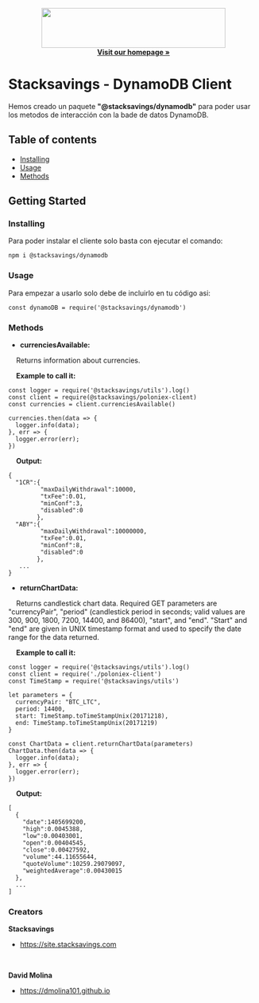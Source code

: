 <p align="center">
  <img src="https://lh3.googleusercontent.com/-kuZK_9RjH3Q/WluTIhi6yWI/AAAAAAAAAa4/3-lNezXWLEM6E2GZjJ7VC2Bn1YJ-tIYewCJoC/w530-h117-n/stacksavings.png" alt="" width=370 height=80>
  </br>
  <a href="https://site.stacksavings.com/"><strong>Visit our homepage »</strong></a>
</p>

# Stacksavings - DynamoDB Client

Hemos creado un paquete <b>"@stacksavings/dynamodb"</b> para poder usar los metodos de interacción con la bade de datos DynamoDB.

## Table of contents

- [Installing](#Installing)
- [Usage](#Installing)
- [Methods](#Installing)

## Getting Started

### Installing
Para poder instalar el cliente solo basta con ejecutar el comando:
```
npm i @stacksavings/dynamodb
```
### Usage
Para empezar a usarlo solo debe de incluirlo en tu código asi:
```
const dynamoDB = require('@stacksavings/dynamodb')
```
### Methods

* <b>currenciesAvailable:</b>

<p>&nbsp;&nbsp;&nbsp;&nbsp;Returns information about currencies.</p>
&nbsp;&nbsp;&nbsp;&nbsp;<b>Example to call it:</b>

```
const logger = require('@stacksavings/utils').log()
const client = require(@stacksavings/poloniex-client)
const currencies = client.currenciesAvailable()

currencies.then(data => {
  logger.info(data);
}, err => {
  logger.error(err);
})
```
&nbsp;&nbsp;&nbsp;&nbsp;<b>Output:</b>
```
{
  "1CR":{
         "maxDailyWithdrawal":10000,
         "txFee":0.01,
         "minConf":3,
         "disabled":0
        },
  "ABY":{
         "maxDailyWithdrawal":10000000,
         "txFee":0.01,
         "minConf":8,
         "disabled":0
        },
   ...
}
```
* <b>returnChartData:</b>
<p>&nbsp;&nbsp;&nbsp;&nbsp;Returns candlestick chart data. Required GET parameters are "currencyPair", "period" (candlestick period in seconds; valid values are 300, 900, 1800, 7200, 14400, and 86400), "start", and "end". "Start" and "end" are given in UNIX timestamp format and used to specify the date range for the data returned.</p>
&nbsp;&nbsp;&nbsp;&nbsp;<b>Example to call it:</b>

```
const logger = require('@stacksavings/utils').log()
const client = require('./poloniex-client')
const TimeStamp = require('@stacksavings/utils')

let parameters = {
  currencyPair: "BTC_LTC",
  period: 14400,
  start: TimeStamp.toTimeStampUnix(20171218),
  end: TimeStamp.toTimeStampUnix(20171219)
}

const ChartData = client.returnChartData(parameters)
ChartData.then(data => {
  logger.info(data);
}, err => {
  logger.error(err);
})
```
&nbsp;&nbsp;&nbsp;&nbsp;<b>Output:</b>
```
[
  {
    "date":1405699200,
    "high":0.0045388,
    "low":0.00403001,
    "open":0.00404545,
    "close":0.00427592,
    "volume":44.11655644,
    "quoteVolume":10259.29079097,
    "weightedAverage":0.00430015
  },
  ...
]
```
### Creators

<b>Stacksavings</b>
* <a href="https://site.stacksavings.com">https://site.stacksavings.com</a>

</br>

<b>David Molina</b>
* <a href="https://dmolina101.github.io">https://dmolina101.github.io</a>
